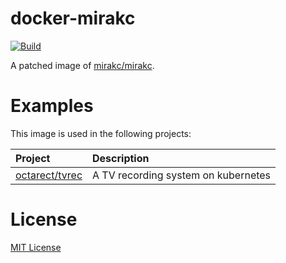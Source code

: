 # docker-mirakc

[![Build](https://github.com/octarect/docker-mirakc/actions/workflows/build.yml/badge.svg)](https://github.com/octarect/docker-mirakc/actions/workflows/build.yml)

A patched image of [mirakc/mirakc](https://github.com/mirakc/mirakc).

# Examples

This image is used in the following projects:

| Project                                             | Description                         |
|:----------------------------------------------------|:------------------------------------|
| [octarect/tvrec](https://github.com/octarect/tvrec) | A TV recording system on kubernetes |

# License

[MIT License](./LICENSE)
